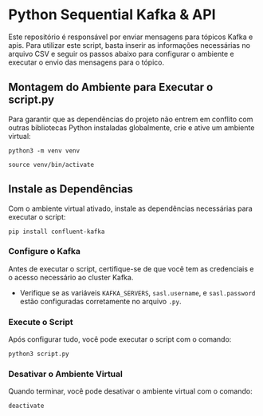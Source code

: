 # Python Sequential Kafka & API

Este repositório é responsável por enviar mensagens para tópicos Kafka e apis. Para utilizar este script, basta inserir as informações necessárias no arquivo CSV e seguir os passos abaixo para configurar o ambiente e executar o envio das mensagens para o tópico.

## Montagem do Ambiente para Executar o script.py

Para garantir que as dependências do projeto não entrem em conflito com outras bibliotecas Python instaladas globalmente, crie e ative um ambiente virtual:

`````
python3 -m venv venv

source venv/bin/activate
`````

## **Instale as Dependências**

Com o ambiente virtual ativado, instale as dependências necessárias para executar o script:

`````
pip install confluent-kafka
`````

### **Configure o Kafka**

Antes de executar o script, certifique-se de que você tem as credenciais e o acesso necessário ao cluster Kafka.

-   Verifique se as variáveis `KAFKA_SERVERS`, `sasl.username`, e `sasl.password` estão configuradas corretamente no arquivo `.py`.

### **Execute o Script**

Após configurar tudo, você pode executar o script com o comando:

`python3 script.py`

### **Desativar o Ambiente Virtual**

Quando terminar, você pode desativar o ambiente virtual com o comando:

`deactivate`